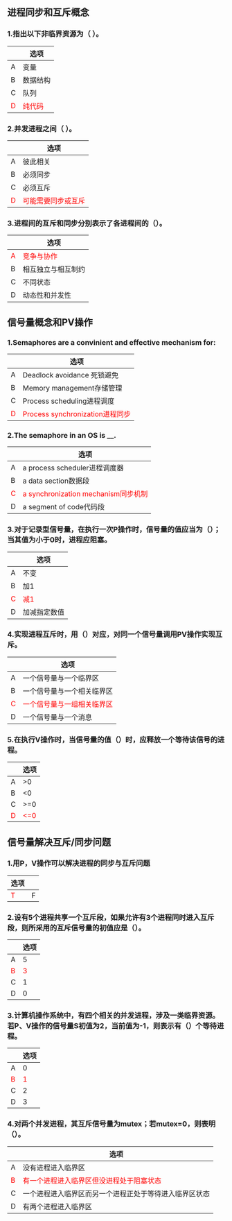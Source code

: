 ## 进程同步和互斥概念

### 1.指出以下非临界资源为（ ）。
|| 选项|  
|-|-|
A|变量|
B|数据结构|
C|队列|
<font color="#FF0000">D|<font color="#FF0000">纯代码|

### 2.并发进程之间（ ）。
|| 选项|  
|-|-|
A|彼此相关|
B|必须同步|
C|必须互斥|
<font color="#FF0000">D|<font color="#FF0000">可能需要同步或互斥|

### 3.进程间的互斥和同步分别表示了各进程间的（）。
|| 选项|  
|-|-|
<font color="#FF0000">A|<font color="#FF0000">竞争与协作|
B|相互独立与相互制约|
C|不同状态|
D|动态性和并发性|

## 信号量概念和PV操作

### 1.Semaphores are a convinient and effective mechanism for:
|| 选项|  
|-|-|
A|Deadlock avoidance 死锁避免|
B|Memory management存储管理|
C|Process scheduling进程调度|
<font color="#FF0000">D|<font color="#FF0000">Process synchronization进程同步|

### 2.The semaphore in an OS is __.
|| 选项|  
|-|-|
A|a process scheduler进程调度器|
B|a data section数据段|
<font color="#FF0000">C|<font color="#FF0000">a synchronization mechanism同步机制|
D|a segment of code代码段|

### 3.对于记录型信号量，在执行一次P操作时，信号量的值应当为（）；当其值为小于0时，进程应阻塞。
|| 选项|  
|-|-|
A|不变|
B|加1|
<font color="#FF0000">C|<font color="#FF0000">减1|
D|加减指定数值|

### 4.实现进程互斥时，用（）对应，对同一个信号量调用PV操作实现互斥。
|| 选项|  
|-|-|
A|一个信号量与一个临界区|
B|一个信号量与一个相关临界区|
<font color="#FF0000">C|<font color="#FF0000">一个信号量与一组相关临界区|
D|一个信号量与一个消息|

### 5.在执行V操作时，当信号量的值（）时，应释放一个等待该信号的进程。
|| 选项|  
|-|-|
A|>0|
B|<0|
C|>=0|
<font color="#FF0000">D|<font color="#FF0000"><=0|

## 信号量解决互斥/同步问题

### 1.用P，V操作可以解决进程的同步与互斥问题
|选项||
|--|--|
|<font color="#FF0000">T| F|

### 2.设有5个进程共享一个互斥段，如果允许有3个进程同时进入互斥段，则所采用的互斥信号量的初值应是（）。
|| 选项|  
|-|-|
A|5|
<font color="#FF0000">B|<font color="#FF0000">3|
C|1|
D|0|

### 3.计算机操作系统中，有四个相关的并发进程，涉及一类临界资源。若P、V操作的信号量S初值为2，当前值为-1，则表示有（）个等待进程。
|| 选项|  
|-|-|
A|0|
<font color="#FF0000">B|<font color="#FF0000">1|
C|2|
D|3|

### 4.对两个并发进程，其互斥信号量为mutex；若mutex=0，则表明（）。
|| 选项|  
|-|-|
A|没有进程进入临界区|
<font color="#FF0000">B|<font color="#FF0000">有一个进程进入临界区但没进程处于阻塞状态|
C|一个进程进入临界区而另一个进程正处于等待进入临界区状态|
D|有两个进程进入临界区|
